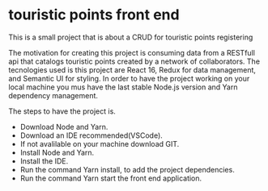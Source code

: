# touristic points front end
This is a small project that is about a CRUD for touristic points registering

The motivation for creating this project is consuming data from a RESTfull api that catalogs touristic points created 
by a network of collaborators.
The tecnologies used is this project are React 16, Redux for data management, and Semantic UI for styling.
In order to have the project working on your local machine you mus have the last stable Node.js version 
and Yarn dependency management.

The steps to have the project is.
 - Download Node and Yarn.
 - Download an IDE recommended(VSCode).
 - If not avalilable on your machine download GIT.
 - Install Node and Yarn.
 - Install the IDE.
 - Run the command Yarn install, to add the project dependencies.
 - Run the command Yarn start the front end application.

